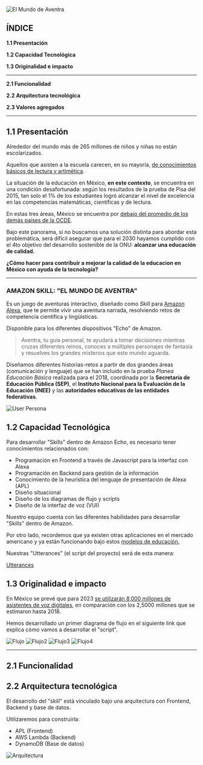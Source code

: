 
![El Mundo de Aventra](https://user-images.githubusercontent.com/47608352/56623658-d158d500-65fa-11e9-9c4f-2ff557eb292f.jpg)


## ÍNDICE

**1.1 Presentación**

**1.2 Capacidad Tecnológica**
  
**1.3 Originalidad e impacto**

***

**2.1 Funcionalidad**

**2.2 Arquitectura tecnológica**

**2.3 Valores agregados**

***

## **1.1 Presentación**

Alrededor del mundo más de 265 millones de niños y niñas no están escolarizados.

Aquellos que asisten a la escuela carecen, en su mayoría, [de conocimientos básicos de lectura y artimética](https://www.un.org/sustainabledevelopment/es/education/).

La situación de la educación en México, **en este contexto**, se encuentra en una condición desafortunada: según los resultados de la prueba de Pisa del 2015, tan solo el 1% de los estudiantes logró alcanzar el nivel de excelencia en las competencias matemáticas, científicas y de lectura. 

En estas tres áreas, México se encuentra por [debajo del promedio de los demás países de la OCDE](https://www.oecd.org/pisa/PISA-2015-Mexico-ESP.pdf). 

Bajo este panorama, si no buscamos una solución distinta para abordar esta problemática, será difícil asegurar que para el 2030 hayamos cumplido con el 4to objetivo del desarrollo sostenible de la ONU: **alcanzar una educación de calidad.** 

**¿Cómo hacer para contribuir a mejorar la calidad de la educacion en México con ayuda de la tecnología?**

***

### **AMAZON SKILL: "EL MUNDO DE AVENTRA"**

Es un juego de aventuras interactivo, diseñado como _Skill_ para [Amazon Alexa](https://developer.amazon.com/es/alexa), que te permite vivir una aventura narrada, resolviendo retos de competencia científica y lingüísticas. 

Disponible para los diferentes dispositivos "Echo" de Amazon.

> Aventra, tu guía personal, te ayudará a tomar decisiones mientras cruzas diferentes reinos, conoces a múltiples personajes de fantasía y resuelves los grandes misterios que este mundo aguarda.

Diseñamos diferentes historias-retos a partir de dos grandes áreas (comunicación y lenguaje) que se han incluido en la prueba _Planea Educación Básica_ realizada para el 2018, coordinada por la **Secretaría de Educación Pública (SEP)**, el **Instituto Nacional para la Evaluación de la Educación (INEE)** y las **autoridades educativas de las entidades federativas**.

![User Persona](https://user-images.githubusercontent.com/47608352/56623594-7a530000-65fa-11e9-9ebb-e9ff08cf06e3.jpg)

## **1.2 Capacidad Tecnológica**

Para desarrollar "Skills" dentro de Amazon Echo, es necesario tener conocimientos relacionados con:

- Programación en Frontend a través de Javascript para la interfaz con Alexa
- Programación en Backend para gestión de la información
- Conocimiento de la heurística del lenguaje de presentación de Alexa (APL)
- Diseño situacional
- Diseño de los diagramas de flujo y scripts
- Diseño de la interfaz de voz (VUI)
    
Nuestro equipo cuenta con las diferentes habilidades para desarrollar "Skills" dentro de Amazon.

Por otro lado, recordemos que ya existen otras aplicaciones en el mercado americano y ya están funcionando bajo estos [modelos de educación.](https://medium.com/@justinbrooke/10-alexa-skills-every-gamer-born-in-the-80s-will-love-558209d8a92e)

Nuestras "Utterances" (el script del proyecto) será de esta manera:

[Utterances](https://www.icloud.com/numbers/0EHUKwC-jkvaAAtmJ5LNX148Q#Utterances)


## **1.3 Originalidad e impacto**

En México se prevé que para 2023 [se utilizarán 8,000 millones de asistentes de voz digitales](https://www.forbes.com.mx/asistentes-de-voz-el-nuevo-enlace-hombre-maquina/), en comparación con los 2,5000 millones que se estimaron hasta 2018.

Hemos desarrollado un primer diagrama de flujo en el siguiente link que explica cómo vamos a desarrollar el "script".

![Flujo](https://user-images.githubusercontent.com/47608352/56624627-40d0c380-65ff-11e9-9c93-4653a3080f22.jpg)
![Flujo2](https://user-images.githubusercontent.com/47608352/56624660-62ca4600-65ff-11e9-91ad-e87f0bd3c06c.jpg)
![Flujo3](https://user-images.githubusercontent.com/47608352/56624671-72498f00-65ff-11e9-8b2f-e41a91f40df4.jpg)
![Flujo4](https://user-images.githubusercontent.com/47608352/56624673-78d80680-65ff-11e9-9e27-4ae811585174.jpg)

***

## **2.1 **Funcionalidad****




## **2.2 Arquitectura tecnológica**

El desarrollo del "skill" está vinculado bajo una arquitectura con Frontend, Backend y base de datos.

Utilizaremos para construirla:

- APL (Frontend)
- AWS Lambda (Backend)
- DynamoDB (Base de datos)

![Arquitectura](https://user-images.githubusercontent.com/1256678/56624609-37475b80-65ff-11e9-9814-b8e8a2168da6.png)


